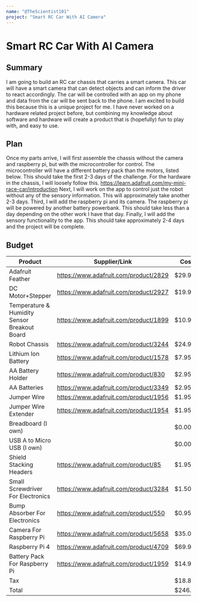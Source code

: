```yaml
---
name: "@TheScientist101"
project: "Smart RC Car With AI Camera"
---
```


# Smart RC Car With AI Camera

## Summary

I am going to build an RC car chassis that carries a smart camera. This car will have a smart camera that can detect objects and can inform the driver to react accordingly. The car will be controlled with an app on my phone and data from the car will be sent back to the phone. I am excited to build this because this is a unique project for me. I have never worked on a hardware related project before, but combining my knowledge about software and hardware will create a product that is (hopefully) fun to play with, and easy to use.

## Plan

Once my parts arrive, I will first assemble the chassis without the camera and raspberry pi, but with the microcontroller for control. The microcontroller will have a different battery pack than the motors, listed below. This should take the first 2-3 days of the challenge. For the hardware in the chassis, I will loosely follow this. https://learn.adafruit.com/my-mini-race-car/introduction Next, I will work on the app to control just the robot without any of the sensory information. This will approximately take another 2-3 days. Third, I will add the raspberry pi and its camera. The raspberry pi will be powered by another battery powerbank. This should take less than a day depending on the other work I have that day. Finally, I will add the sensory functionality to the app. This should take approximately 2-4 days and the project will be complete.

## Budget

| Product         | Supplier/Link                         | Cost   |
| --------------- | ------------------------------------- | ------ |
| Adafruit Feather | https://www.adafruit.com/product/2829 | $29.95 |
| DC Motor+Stepper | https://www.adafruit.com/product/2927 | $19.95 |
| Temperature & Humidity Sensor Breakout Board | https://www.adafruit.com/product/1899 | $10.95 |
| Robot Chassis | https://www.adafruit.com/product/3244 | $24.95 |
| Lithium Ion Battery | https://www.adafruit.com/product/1578 | $7.95 |
| AA Battery Holder | https://www.adafruit.com/product/830 | $2.95 |
| AA Batteries | https://www.adafruit.com/product/3349 | $2.95 |
| Jumper Wire | https://www.adafruit.com/product/1956 | $1.95 |
| Jumper Wire Extender | https://www.adafruit.com/product/1954 | $1.95 |
| Breadboard (I own) |  | $0.00 |
| USB A to Micro USB (I own) |  | $0.00 |
| Shield Stacking Headers | https://www.adafruit.com/product/85 | $1.95 |
| Small Screwdriver For Electronics | https://www.adafruit.com/product/3284 | $1.50 |
| Bump Absorber For Electronics | https://www.adafruit.com/product/550 | $0.95 |
| Camera For Raspberry Pi | https://www.adafruit.com/product/5658 | $35.00 |
| Raspberry Pi 4 | https://www.adafruit.com/product/4709 | $69.95 |
| Battery Pack For Raspberry Pi | https://www.adafruit.com/product/1959 | $14.95 |
| Tax | | $18.80 |
| Total           |                                       | $246.65 |

